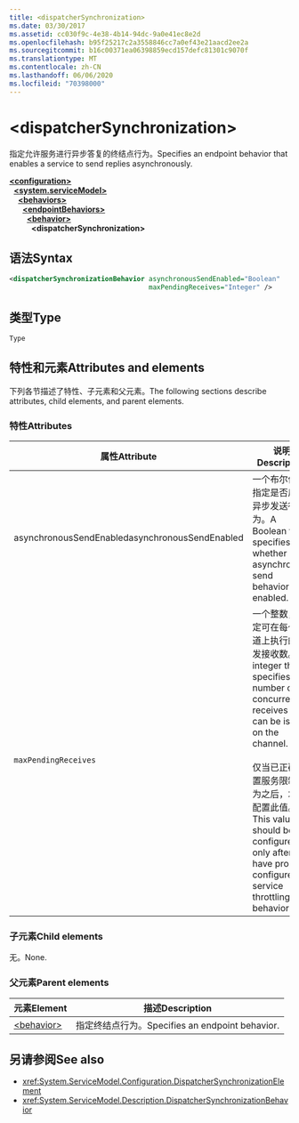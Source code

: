 ```yaml
---
title: <dispatcherSynchronization>
ms.date: 03/30/2017
ms.assetid: cc030f9c-4e38-4b14-94dc-9a0e41ec8e2d
ms.openlocfilehash: b95f25217c2a3558846cc7a0ef43e21aacd2ee2a
ms.sourcegitcommit: b16c00371ea06398859ecd157defc81301c9070f
ms.translationtype: MT
ms.contentlocale: zh-CN
ms.lasthandoff: 06/06/2020
ms.locfileid: "70398000"
---
```

# \<dispatcherSynchronization>
  
<span data-ttu-id="fc9b3-101">指定允许服务进行异步答复的终结点行为。</span><span class="sxs-lookup"><span data-stu-id="fc9b3-101">Specifies an endpoint behavior that enables a service to send replies asynchronously.</span></span>  
  
[**\<configuration>**](../configuration-element.md)\
&nbsp;&nbsp;[**\<system.serviceModel>**](system-servicemodel.md)\
&nbsp;&nbsp;&nbsp;&nbsp;[**\<behaviors>**](behaviors.md)\
&nbsp;&nbsp;&nbsp;&nbsp;&nbsp;&nbsp;[**\<endpointBehaviors>**](endpointbehaviors.md)\
&nbsp;&nbsp;&nbsp;&nbsp;&nbsp;&nbsp;&nbsp;&nbsp;[**\<behavior>**](behavior-of-endpointbehaviors.md)\
&nbsp;&nbsp;&nbsp;&nbsp;&nbsp;&nbsp;&nbsp;&nbsp;&nbsp;&nbsp;**\<dispatcherSynchronization>**  
  
## <a name="syntax"></a><span data-ttu-id="fc9b3-102">语法</span><span class="sxs-lookup"><span data-stu-id="fc9b3-102">Syntax</span></span>  
  
```xml  
<dispatcherSynchronizationBehavior asynchronousSendEnabled="Boolean"
                                   maxPendingReceives="Integer" />
```  
  
## <a name="type"></a><span data-ttu-id="fc9b3-103">类型</span><span class="sxs-lookup"><span data-stu-id="fc9b3-103">Type</span></span>  
  
`Type`  
  
## <a name="attributes-and-elements"></a><span data-ttu-id="fc9b3-104">特性和元素</span><span class="sxs-lookup"><span data-stu-id="fc9b3-104">Attributes and elements</span></span>  
  
<span data-ttu-id="fc9b3-105">下列各节描述了特性、子元素和父元素。</span><span class="sxs-lookup"><span data-stu-id="fc9b3-105">The following sections describe attributes, child elements, and parent elements.</span></span>  
  
### <a name="attributes"></a><span data-ttu-id="fc9b3-106">特性</span><span class="sxs-lookup"><span data-stu-id="fc9b3-106">Attributes</span></span>

| <span data-ttu-id="fc9b3-107">属性</span><span class="sxs-lookup"><span data-stu-id="fc9b3-107">Attribute</span></span>               | <span data-ttu-id="fc9b3-108">说明</span><span class="sxs-lookup"><span data-stu-id="fc9b3-108">Description</span></span>       |
| ----------------------- | ----------------- |
| <span data-ttu-id="fc9b3-109">asynchronousSendEnabled</span><span class="sxs-lookup"><span data-stu-id="fc9b3-109">asynchronousSendEnabled</span></span> | <span data-ttu-id="fc9b3-110">一个布尔值，指定是否启用异步发送行为。</span><span class="sxs-lookup"><span data-stu-id="fc9b3-110">A Boolean that specifies whether asynchronous send behavior is enabled.</span></span> |
| `maxPendingReceives`    | <span data-ttu-id="fc9b3-111">一个整数，指定可在每个通道上执行的并发接收数。</span><span class="sxs-lookup"><span data-stu-id="fc9b3-111">An integer that specifies the number of concurrent receives that can be issued on the channel.</span></span><br /><br /> <span data-ttu-id="fc9b3-112">仅当已正确配置服务限制行为之后，才能配置此值。</span><span class="sxs-lookup"><span data-stu-id="fc9b3-112">This value should be configured only after you have properly configured service throttling behavior.</span></span> |

### <a name="child-elements"></a><span data-ttu-id="fc9b3-113">子元素</span><span class="sxs-lookup"><span data-stu-id="fc9b3-113">Child elements</span></span>

<span data-ttu-id="fc9b3-114">无。</span><span class="sxs-lookup"><span data-stu-id="fc9b3-114">None.</span></span>

### <a name="parent-elements"></a><span data-ttu-id="fc9b3-115">父元素</span><span class="sxs-lookup"><span data-stu-id="fc9b3-115">Parent elements</span></span>

| <span data-ttu-id="fc9b3-116">元素</span><span class="sxs-lookup"><span data-stu-id="fc9b3-116">Element</span></span> | <span data-ttu-id="fc9b3-117">描述</span><span class="sxs-lookup"><span data-stu-id="fc9b3-117">Description</span></span> |  
| ------- | ----------- |  
| [\<behavior>](behavior-of-endpointbehaviors.md)|<span data-ttu-id="fc9b3-118">指定终结点行为。</span><span class="sxs-lookup"><span data-stu-id="fc9b3-118">Specifies an endpoint behavior.</span></span> |

## <a name="see-also"></a><span data-ttu-id="fc9b3-119">另请参阅</span><span class="sxs-lookup"><span data-stu-id="fc9b3-119">See also</span></span>

- <xref:System.ServiceModel.Configuration.DispatcherSynchronizationElement>
- <xref:System.ServiceModel.Description.DispatcherSynchronizationBehavior>
